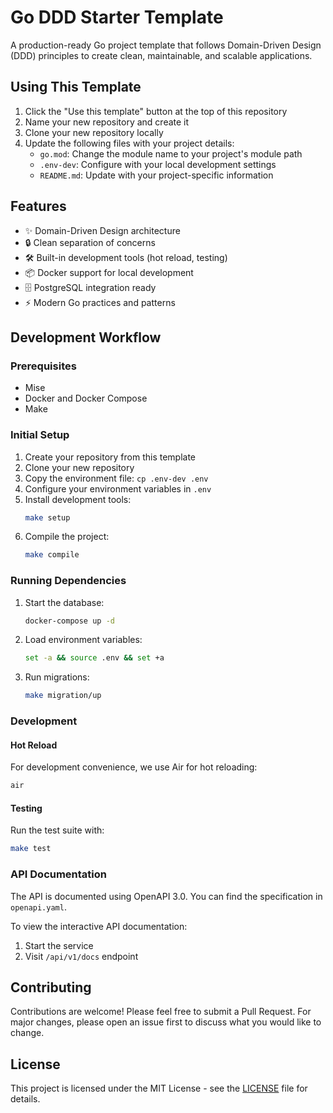 # Go DDD Starter Template

A production-ready Go project template that follows Domain-Driven Design (DDD) principles to create clean, maintainable, and scalable applications.

## Using This Template

1. Click the "Use this template" button at the top of this repository
2. Name your new repository and create it
3. Clone your new repository locally
4. Update the following files with your project details:
   - `go.mod`: Change the module name to your project's module path
   - `.env-dev`: Configure with your local development settings
   - `README.md`: Update with your project-specific information

## Features

- ✨ Domain-Driven Design architecture
- 🔒 Clean separation of concerns
- 🛠 Built-in development tools (hot reload, testing)
- 📦 Docker support for local development
- 🗄 PostgreSQL integration ready
- ⚡️ Modern Go practices and patterns

## Development Workflow

### Prerequisites

- Mise
- Docker and Docker Compose
- Make

### Initial Setup

1. Create your repository from this template
2. Clone your new repository
3. Copy the environment file: `cp .env-dev .env`
4. Configure your environment variables in `.env`
5. Install development tools:
   ```sh
   make setup
   ```
6. Compile the project:
   ```sh
   make compile
   ```

### Running Dependencies

1. Start the database:
   ```sh
   docker-compose up -d
   ```
2. Load environment variables:
   ```sh
   set -a && source .env && set +a
   ```
3. Run migrations:
   ```sh
   make migration/up
   ```

### Development

#### Hot Reload
For development convenience, we use Air for hot reloading:
```sh
air
```

#### Testing
Run the test suite with:
```sh
make test
```

### API Documentation

The API is documented using OpenAPI 3.0. You can find the specification in `openapi.yaml`.

To view the interactive API documentation:

1. Start the service
2. Visit `/api/v1/docs` endpoint

## Contributing

Contributions are welcome! Please feel free to submit a Pull Request. For major changes, please open an issue first to discuss what you would like to change.

## License

This project is licensed under the MIT License - see the [LICENSE](LICENSE) file for details.
